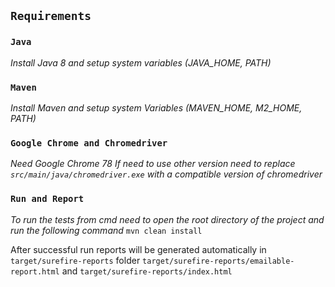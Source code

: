 ## `Requirements`

### `Java`
_Install Java 8 and setup system variables (JAVA_HOME, PATH)_


### `Maven`
_Install Maven and setup system Variables (MAVEN_HOME, M2_HOME, PATH)_

### `Google Chrome and Chromedriver`
_Need Google Chrome 78
If need to use other version need to replace `src/main/java/chromedriver.exe`
with a compatible version of chromedriver_

### `Run and Report`
_To run the tests from cmd need to open the root directory of the project and run the following command_
`mvn clean install`

After successful run reports will be generated automatically in `target/surefire-reports` folder
`target/surefire-reports/emailable-report.html` and `target/surefire-reports/index.html`

